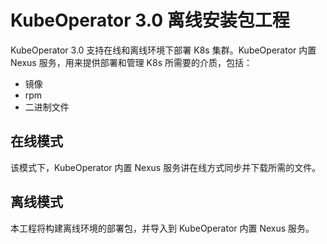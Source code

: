 # KubeOperator 3.0 离线安装包工程

KubeOperator 3.0 支持在线和离线环境下部署 K8s 集群。KubeOperator 内置 Nexus 服务，用来提供部署和管理 K8s 所需要的介质，包括：

- 镜像
- rpm
- 二进制文件

## 在线模式

该模式下，KubeOperator 内置 Nexus 服务讲在线方式同步并下载所需的文件。

## 离线模式

本工程将构建离线环境的部署包，并导入到 KubeOperator 内置 Nexus 服务。
